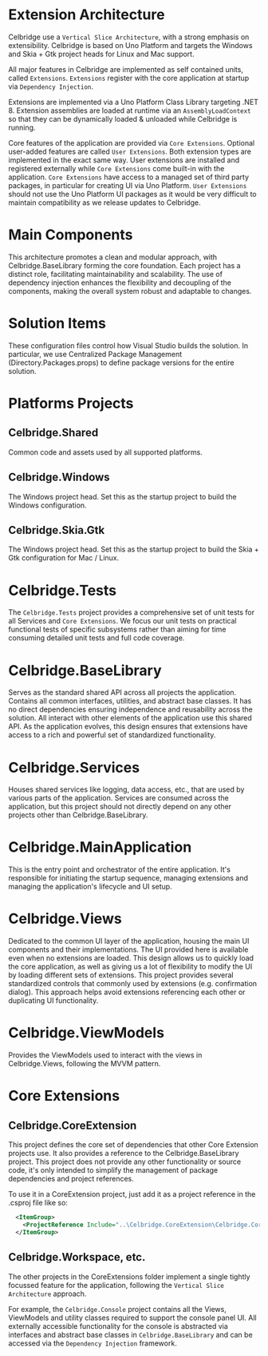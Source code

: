 # Extension Architecture

Celbridge use a `Vertical Slice Architecture`, with a strong emphasis on extensibility.  Celbridge is based on Uno Platform and targets the Windows and Skia + Gtk project heads for Linux and Mac support.

All major features in Celbridge are implemented as self contained units, called `Extensions`. `Extensions` register with the core application at startup via `Dependency Injection`.

Extensions are implemented via a Uno Platform Class Library targeting .NET 8.  Extension assemblies are loaded at runtime via an `AssemblyLoadContext` so that they can be dynamically loaded & unloaded while Celbridge is running.

Core features of the application are provided via `Core Extensions`. Optional user-added features are called `User Extensions`. Both extension types are implemented in the exact same way. User extensions are installed and registered externally while `Core Extensions` come built-in with the application. `Core Extensions` have access to a managed set of third party packages, in
particular for creating UI via Uno Platform. `User Extensions` should not use the Uno Platform UI packages as it would be very
difficult to maintain compatibility as we release updates to Celbridge. 

# Main Components

This architecture promotes a clean and modular approach, with Celbridge.BaseLibrary forming the core foundation. Each project has a distinct role, facilitating maintainability and scalability. The use of dependency injection enhances the flexibility and decoupling of the components, making the overall system robust and adaptable to changes.

# Solution Items
These configuration files control how Visual Studio builds the solution. In particular, we use Centralized Package Management (Directory.Packages.props) to define package versions for the entire solution. 

# Platforms Projects

## Celbridge.Shared
Common code and assets used by all supported platforms.

## Celbridge.Windows
The Windows project head. Set this as the startup project to build the Windows configuration.

## Celbridge.Skia.Gtk
The Windows project head. Set this as the startup project to build the Skia + Gtk configuration for Mac / Linux.

# Celbridge.Tests
The `Celbridge.Tests` project provides a comprehensive set of unit tests for all Services and `Core Extensions`. We focus our unit
tests on practical functional tests of specific subsystems rather than aiming for time consuming detailed unit tests and full code coverage.

# Celbridge.BaseLibrary
Serves as the standard shared API across all projects the application. Contains all common interfaces, utilities, and abstract base classes. It has no direct dependencies ensuring independence and reusability across the solution.
All interact with other elements of the application use this shared API. As the application evolves, this design ensures that extensions have access to a rich and powerful set of standardized functionality.

# Celbridge.Services
Houses shared services like logging, data access, etc., that are used by various parts of the application.
Services are consumed across the application, but this project should not directly depend on any other projects other than Celbridge.BaseLibrary.

# Celbridge.MainApplication
This is the entry point and orchestrator of the entire application. It's responsible for initiating the startup sequence, managing extensions and managing the application's lifecycle and UI setup.

# Celbridge.Views
Dedicated to the common UI layer of the application, housing the main UI components and their implementations.
The UI provided here is available even when no extensions are loaded. This design allows us to quickly load the core application, as well as giving us a lot of flexibility to modify the UI by loading different sets of extensions. 
This project provides several standardized controls that commonly used by extensions (e.g. confirmation dialog). This approach helps avoid extensions referencing each other or duplicating UI functionality.

# Celbridge.ViewModels
Provides the ViewModels used to interact with the views in Celbridge.Views, following the MVVM pattern. 

# Core Extensions

## Celbridge.CoreExtension

This project defines the core set of dependencies that other Core Extension projects use. It also provides a reference to
the Celbridge.BaseLibrary project. This project does not provide any other functionality or source code, it's only intended to
simplify the management of package dependencies and project references.

To use it in a CoreExtension project, just add it as a project reference in the .csproj file like so:

```xml
  <ItemGroup>
    <ProjectReference Include="..\Celbridge.CoreExtension\Celbridge.CoreExtension.csproj" />
  </ItemGroup>
```

## Celbridge.Workspace, etc.

The other projects in the CoreExtensions folder implement a single tightly focussed feature for the application, following the `Vertical Slice Architecture` approach.

For example, the `Celbridge.Console` project contains all the Views, ViewModels and utility classes required to support the console panel UI. All externally accessible functionality for the console is abstracted via interfaces and abstract base classes in `Celbridge.BaseLibrary` and can be accessed via the `Dependency Injection` framework.
